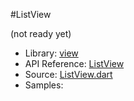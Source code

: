 #ListView

(not ready yet)

* Library: [view](api:)
* API Reference: [ListView](api:view)
* Source: [ListView.dart](source:lib/src/view)
* Samples: 